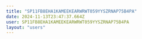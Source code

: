 ```yaml
---
title: "SP11FB8EHA1KAMEEKEARWRWT059YYSZRNAP75B4PA"
date: 2024-11-13T23:47:37.664Z
user: SP11FB8EHA1KAMEEKEARWRWT059YYSZRNAP75B4PA
layout: "users"
---
```

    